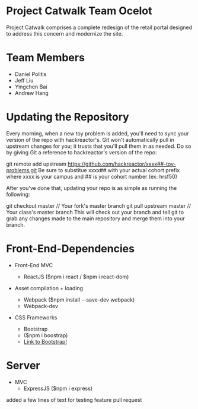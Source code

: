 # Project Catwalk Team Ocelot
 Project Catwalk comprises a complete redesign of the retail portal designed to address this concern and modernize the site.

 # Team Members
 - Daniel Politis
 - Jeff Liu
 - Yingchen Bai
 - Andrew Hang

# Updating the Repository
Every morning, when a new toy problem is added, you'll need to sync your version of the repo with hackreactor's. Git won't automatically pull in upstream changes for you; it trusts that you'll pull them in as needed. Do so by giving Git a reference to hackreactor's version of the repo:

git remote add upstream https://github.com/hackreactor/xxxx##-toy-problems.git
Be sure to substitue xxxx## with your actual cohort prefix where xxxx is your campus and ## is your cohort number (ex: hrsf50)

After you've done that, updating your repo is as simple as running the following:

git checkout master       // Your fork's master branch
git pull upstream master  // Your class's master branch
This will check out your branch and tell git to grab any changes made to the main repository and merge them into your branch.

 # Front-End-Dependencies

 - Front-End MVC
    - ReactJS ($npm i react / $npm i react-dom)
 - Asset compilation + loading
    - Webpack ($npm install --save-dev webpack)
    - Webpack-dev

 - CSS Frameworks
    - Bootstrap
     - ($npm i boostrap)
     - [Link to Bootstrap!](https://getbootstrap.com/)

 # Server
 - MVC
   - ExpressJS ($npm i express)

added a few lines of text for testing feature pull request
